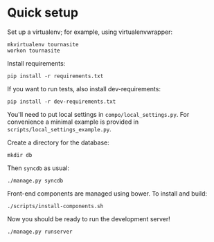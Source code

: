 # Quick setup
Set up a virtualenv; for example, using virtualenvwrapper:

    mkvirtualenv tournasite
    workon tournasite
  
Install requirements:

    pip install -r requirements.txt

If you want to run tests, also install dev-requirements:

    pip install -r dev-requirements.txt


You'll need to put local settings in `compo/local_settings.py`. For convenience
a minimal example is provided in `scripts/local_settings_example.py`.

Create a directory for the database:

    mkdir db

Then `syncdb` as usual:

    ./manage.py syncdb


Front-end components are managed using bower. To install and build:

    ./scripts/install-components.sh


Now you should be ready to run the development server!

    ./manage.py runserver
